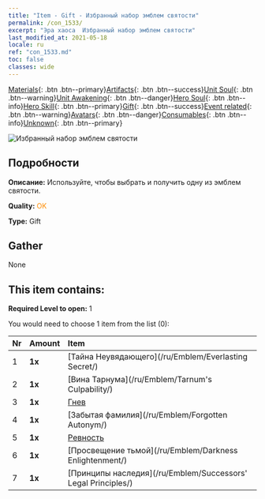 ```yaml
---
title: "Item - Gift - Избранный набор эмблем святости"
permalink: /con_1533/
excerpt: "Эра хаоса  Избранный набор эмблем святости"
last_modified_at: 2021-05-18
locale: ru
ref: "con_1533.md"
toc: false
classes: wide
---
```

 [Materials](/ItemsRU/){: .btn .btn--primary}[Artifacts](/ItemsRU/Artifacts/){: .btn .btn--success}[Unit Soul](/ItemsRU/UnitSoul/){: .btn .btn--warning}[Unit Awakening](/ItemsRU/UnitAwakening/){: .btn .btn--danger}[Hero Soul](/ItemsRU/HeroSoul/){: .btn .btn--info}[Hero Skill](/ItemsRU/HeroSkill/){: .btn .btn--primary}[Gift](/ItemsRU/Gift/){: .btn .btn--success}[Event related](/ItemsRU/Events/){: .btn .btn--warning}[Avatars](/ItemsRU/Avatars/){: .btn .btn--danger}[Consumables](/ItemsRU/Consumables/){: .btn .btn--info}[Unknown](/ItemsRU/Unknown/){: .btn .btn--primary}

 ![Избранный набор эмблем святости](/images/t/i_907089.png)

## Подробности
 **Описание:** Используйте, чтобы выбрать и получить одну из эмблем святости.

 **Quality:** <span style="color: #FF8C00">OK</span>

 **Type:** Gift

## Gather

  None

## This item contains:

 **Required Level to open:** 1

 You would need to choose 1 item from the list (0):

  | Nr | Amount |     Item    |
  |:---|:-------|:------------|
  | 1 |  **1x** | [Тайна Неувядающего](/ru/Emblem/Everlasting Secret/) |  | 
  | 2 |  **1x** | [Вина Тарнума](/ru/Emblem/Tarnum's Culpability/) |  | 
  | 3 |  **1x** | [Гнев](/ru/Emblem/Anger/) |  | 
  | 4 |  **1x** | [Забытая фамилия](/ru/Emblem/Forgotten Autonym/) |  | 
  | 5 |  **1x** | [Ревность](/ru/Emblem/Jealousy/) |  | 
  | 6 |  **1x** | [Просвещение тьмой](/ru/Emblem/Darkness Enlightenment/) |  | 
  | 7 |  **1x** | [Принципы наследия](/ru/Emblem/Successors' Legal Principles/) |  | 
